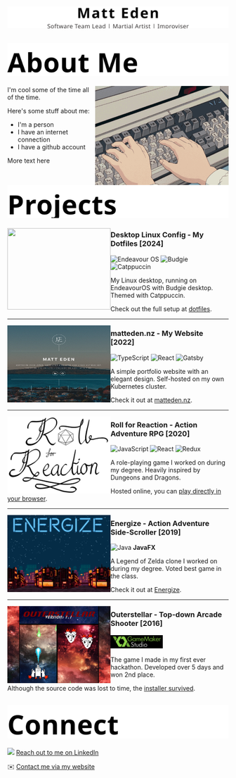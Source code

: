 <p align="center">
  <picture>
    <source media="(prefers-color-scheme: dark)" srcset="assets/headings/profile-header.dark.svg">
    <img src="assets/headings/profile-header.light.svg" alt="Matt Eden, Software Team Lead, Martial Artist, Improviser" />
  </picture>
</p>
<!-- TODO: Update this linke -->
<!-- 🇯🇵 [日本語版](https://matteden.nz) 🇯🇵 -->
<!-- Not sure about the Japanese - is that stil important to include? -->

<!-- ## About Me / 私について -->
<h2>
  <picture>
    <source media="(prefers-color-scheme: dark)" srcset="assets/headings/about-me.dark.svg">
    <img src="assets/headings/about-me.light.svg" alt="About Me" />
  </picture>
</h2>

<img src="assets/anime-typing.gif" align="right" height="225" />

I'm cool some of the time all of the time.

Here's some stuff about me:
- I'm a person
- I have an internet connection
- I have a github account

More text here

<!-- ## Projects / プロジェクト -->
<h2>
  <picture>
    <source media="(prefers-color-scheme: dark)" srcset="assets/headings/projects.dark.svg">
    <img src="assets/headings/projects.light.svg" alt="Projects" />
  </picture>
</h2>

<!-- Extra 10px of height to account for margins from subsequent <hr> -->
<img align="left" height="185" width="235" src="https://github.com/user-attachments/assets/1f5d7f7e-ad6e-4936-a292-18fa36f18f5f" />

### Desktop Linux Config - My Dotfiles [2024]

<img height="24" src="https://endeavouros.com/wp-content/uploads/2021/04/eos-icon.png" alt="Endeavour OS"/> <img src="https://en.opensuse.org/images/c/c3/Budgie-desktop-logo.svg" height="24" alt="Budgie" /> <img src="https://raw.githubusercontent.com/catppuccin/catppuccin/main/assets/logos/exports/1544x1544_circle.png" height="24" alt="Catppuccin" />

My Linux desktop, running on EndeavourOS with Budgie desktop. Themed with Catppuccin.

Check out the full setup at [dotfiles](https://github.com/Matteas-Eden/dotfiles).

---

<img align="left" height="175" width="235" src="assets/images/MattEdenNZ.png" />

### matteden.nz - My Website [2022]

<img src="https://cdn.jsdelivr.net/gh/devicons/devicon@latest/icons/typescript/typescript-original.svg" height="24" alt="TypeScript" /> <img src="https://cdn.jsdelivr.net/gh/devicons/devicon@latest/icons/react/react-original.svg" height="24" alt="React" /> <img src="https://cdn.jsdelivr.net/gh/devicons/devicon@latest/icons/gatsby/gatsby-original.svg" height="24" alt="Gatsby" />

A simple portfolio website with an elegant design. Self-hosted on my own Kubernetes cluster.

Check it out at [matteden.nz](https://matteden.nz).

---

<picture>
  <source media="(prefers-color-scheme: dark)" srcset="assets/images/RollForReactionTitleWhite.png">
  <img align="left" height="175" width="235" src="assets/images/RollForReactionTitle.png" />
</picture>

### Roll for Reaction - Action Adventure RPG [2020]

<img src="https://cdn.jsdelivr.net/gh/devicons/devicon@latest/icons/javascript/javascript-original.svg" height="24" alt="JavaScript" /> <img src="https://cdn.jsdelivr.net/gh/devicons/devicon@latest/icons/react/react-original.svg" height="24" alt="React" /> 
<img src="https://cdn.jsdelivr.net/gh/devicons/devicon@latest/icons/redux/redux-original.svg" height="24" alt="Redux" />

A role-playing game I worked on during my degree. Heavily inspired by Dungeons and Dragons.

Hosted online, you can [play directly in your browser](https://matteas.nz/roll-for-reaction/).

---

<img align="left" height="175" width="235" src="assets/images/EnergizeScreen.png"  />

### Energize - Action Adventure Side-Scroller [2019]

<img src="https://cdn.jsdelivr.net/gh/devicons/devicon@latest/icons/java/java-original.svg" height="24" alt="Java" /> <b>JavaFX</b>

A Legend of Zelda clone I worked on during my degree. Voted best game in the class.

Check it out at [Energize](https://github.com/Matteas-Eden/Energize).

---

<img align="left" height="175" width="235" src="assets/images/Outerstellar.png" />

### Outerstellar - Top-down Arcade Shooter [2016]

<img src="assets/images/GameMakerStudioLogo.png" height="30" alt="GameMaker Studio" />

The game I made in my first ever hackathon. Developed over 5 days and won 2nd place.

Although the source code was lost to time, the [installer survived](https://github.com/Matteas-Eden/outerstellar/releases). 

<!-- ## Connect / 繋ぎましょう -->
<h2>
  <picture>
    <source media="(prefers-color-scheme: dark)" srcset="assets/headings/connect.dark.svg">
    <img src="assets/headings/connect.light.svg" alt="Connect" />
  </picture>
</h2>

<img src="https://cdn.jsdelivr.net/gh/devicons/devicon@latest/icons/linkedin/linkedin-original.svg" height="16" /> [Reach out to me on LinkedIn](https://www.linkedin.com/in/matteas-eden/)

✉️ [Contact me via my website](https://matteden.nz/contact)
